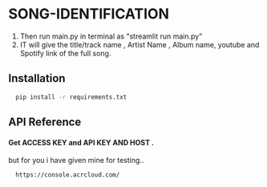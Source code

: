 # SONG-IDENTIFICATION




1. Then run main.py in terminal as "streamlit run main.py"
2. IT will give the title/track name , Artist Name , Album name, youtube and Spotify link of the full song. 




## Installation

```bash
  pip install -r requirements.txt
```
    
## API Reference

#### Get ACCESS KEY and API KEY AND HOST  .
but for you i have given mine for testing..

```http
  https://console.acrcloud.com/ 
```
